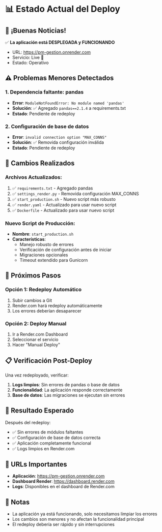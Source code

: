 # 📊 Estado Actual del Deploy

## 🎉 **¡Buenas Noticias!**

✅ **La aplicación está DESPLEGADA y FUNCIONANDO**
- URL: https://pm-gestion.onrender.com
- Servicio: Live 🎉
- Estado: Operativo

## ⚠️ **Problemas Menores Detectados**

### 1. **Dependencia faltante: pandas**
- **Error**: `ModuleNotFoundError: No module named 'pandas'`
- **Solución**: ✅ Agregado `pandas==2.1.4` a requirements.txt
- **Estado**: Pendiente de redeploy

### 2. **Configuración de base de datos**
- **Error**: `invalid connection option "MAX_CONNS"`
- **Solución**: ✅ Removida configuración inválida
- **Estado**: Pendiente de redeploy

## 🔧 **Cambios Realizados**

### Archivos Actualizados:
1. ✅ `requirements.txt` - Agregado pandas
2. ✅ `settings_render.py` - Removida configuración MAX_CONNS
3. ✅ `start_production.sh` - Nuevo script más robusto
4. ✅ `render.yaml` - Actualizado para usar nuevo script
5. ✅ `Dockerfile` - Actualizado para usar nuevo script

### Nuevo Script de Producción:
- **Nombre**: `start_production.sh`
- **Características**:
  - Manejo robusto de errores
  - Verificación de configuración antes de iniciar
  - Migraciones opcionales
  - Timeout extendido para Gunicorn

## 🚀 **Próximos Pasos**

### Opción 1: Redeploy Automático
1. Subir cambios a Git
2. Render.com hará redeploy automáticamente
3. Los errores deberían desaparecer

### Opción 2: Deploy Manual
1. Ir a Render.com Dashboard
2. Seleccionar el servicio
3. Hacer "Manual Deploy"

## 📋 **Verificación Post-Deploy**

Una vez redeployado, verificar:

1. **Logs limpios**: Sin errores de pandas o base de datos
2. **Funcionalidad**: La aplicación responde correctamente
3. **Base de datos**: Las migraciones se ejecutan sin errores

## 🎯 **Resultado Esperado**

Después del redeploy:
- ✅ Sin errores de módulos faltantes
- ✅ Configuración de base de datos correcta
- ✅ Aplicación completamente funcional
- ✅ Logs limpios en Render.com

## 🔗 **URLs Importantes**

- **Aplicación**: https://pm-gestion.onrender.com
- **Dashboard Render**: https://dashboard.render.com
- **Logs**: Disponibles en el dashboard de Render.com

## 📝 **Notas**

- La aplicación ya está funcionando, solo necesitamos limpiar los errores
- Los cambios son menores y no afectan la funcionalidad principal
- El redeploy debería ser rápido y sin interrupciones 